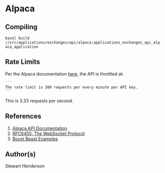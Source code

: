 # Alpaca

## Compiling

`bazel build //src/applications/exchanges/api/alpaca:applications_exchanges_api_alpaca_application`

## Rate Limits

Per the Alpaca documentation [here](https://docs.alpaca.markets/api-documentation/api-v2/),
the API is throttled at:

    ```
    The rate limit is 200 requests per every minute per API key.
    ```

This is 3.33 requests per second.

## References

1. [Alpaca API Documentation](https://docs.alpaca.markets/api-documentation/)
2. [RFC6455: The WebSocket Protocol](https://tools.ietf.org/html/rfc6455)
3. [Boost Beast Examples](https://github.com/boostorg/beast/tree/develop/example)

## Author(s)

Stewart Henderson
